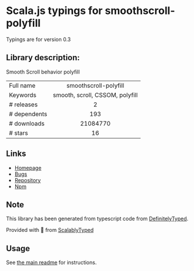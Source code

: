 
# Scala.js typings for smoothscroll-polyfill

Typings are for version 0.3

## Library description:
Smooth Scroll behavior polyfill

|                    |                 |
| ------------------ | :-------------: |
| Full name          | smoothscroll-polyfill |
| Keywords           | smooth, scroll, CSSOM, polyfill |
| # releases         | 2 |
| # dependents       | 193 |
| # downloads        | 21084770 |
| # stars            | 16 |

## Links
- [Homepage](https://github.com/iamdustan/smoothscroll#readme)
- [Bugs](https://github.com/iamdustan/smoothscroll/issues)
- [Repository](https://github.com/iamdustan/smoothscroll)
- [Npm](https://www.npmjs.com/package/smoothscroll-polyfill)
    


## Note
This library has been generated from typescript code from [DefinitelyTyped](https://definitelytyped.org).

Provided with :purple_heart: from [ScalablyTyped](https://github.com/oyvindberg/ScalablyTyped)

## Usage
See [the main readme](../../readme.md) for instructions.


